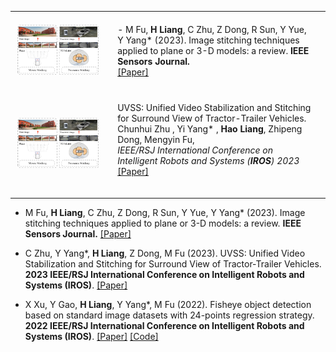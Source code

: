 
<table style="width:100%; border-collapse:collapse;">
<!-- 第一篇文章 -->
<tr>
    <td style="padding:10px;width:30%;vertical-align:middle">
        <img src="static/assets/img/stitchreview.png" width="100%" alt="Image Stitching Review">
    </td>
    <td style="padding:20px;width:70%;vertical-align:middle">
        - M Fu, <strong>H Liang</strong>, C Zhu, Z Dong, R Sun, Y Yue, Y Yang* (2023). Image stitching techniques applied to plane or 3-D models: a review. <strong>IEEE Sensors Journal.</strong>
        <br>
        <a href="https://doi.org/10.1109/JSEN.2023.3251661">[Paper]</a>
    </td>
</tr>
<tr>
    <td style="padding:10px;width:30%;vertical-align:middle">
        <img src="static/assets/img/stitchreview.png" width="100%" alt="Image Stitching Review">
    </td>
    <td style="padding:20px;width:70%;vertical-align:middle">
        <papertitle> UVSS: Unified Video Stabilization and Stitching for Surround View of Tractor-Trailer Vehicles. </papertitle>
        <br>
        <a>Chunhui Zhu </a >,
        <a>Yi Yang* </a >,
        <strong>Hao Liang</strong>,
        <a>Zhipeng Dong</a >,
        <a>Mengyin Fu</a>,
        <br>
        <em>IEEE/RSJ International Conference on Intelligent Robots and Systems (<strong>IROS</strong>) 2023</em>
        <br>
        <a href="https://doi.org/10.1109/IROS55552.2023.10342264">[Paper]</a > 
        <p></p >
    </td>
</tr>
</table>


- M Fu, <strong>H Liang</strong>, C Zhu, Z Dong, R Sun, Y Yue, Y Yang* (2023). Image stitching techniques applied to plane or 3-D models: a review. <strong>IEEE Sensors Journal.</strong> [[Paper]](https://doi.org/10.1109/JSEN.2023.3251661)

- C Zhu, Y Yang*, <strong>H Liang</strong>, Z Dong, M Fu (2023). UVSS: Unified Video Stabilization and Stitching for Surround View of Tractor-Trailer Vehicles. <strong>2023 IEEE/RSJ International Conference on Intelligent Robots and Systems (IROS)</strong>. [[Paper]](https://doi.org/10.1109/IROS55552.2023.10342264)

- X Xu, Y Gao, <strong>H Liang</strong>, Y Yang*, M Fu (2022). Fisheye object detection based on standard image datasets with 24-points regression strategy. <strong>2022 IEEE/RSJ International Conference on Intelligent Robots and Systems (IROS)</strong>. [[Paper]](https://doi.org/10.1109/IROS47612.2022.9981891) [[Code]](https://github.com/IN2-ViAUn/Exploration-of-Potential)

